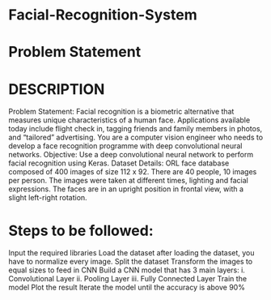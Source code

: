 # Facial-Recognition-System
# Problem Statement
# DESCRIPTION

Problem Statement: Facial recognition is a biometric alternative that measures unique characteristics of a human face. Applications available today include flight check in, tagging friends and family members in photos, and “tailored” advertising. You are a computer vision engineer who needs to develop a face recognition programme with deep convolutional neural networks. Objective: Use a deep convolutional neural network to perform facial recognition using Keras. Dataset Details: ORL face database composed of 400 images of size 112 x 92. There are 40 people, 10 images per person. The images were taken at different times, lighting and facial expressions. The faces are in an upright position in frontal view, with a slight left-right rotation.

# Steps to be followed:

Input the required libraries
Load the dataset after loading the dataset, you have to normalize every image.
Split the dataset
Transform the images to equal sizes to feed in CNN
Build a CNN model that has 3 main layers:
i. Convolutional Layer
ii. Pooling Layer
iii. Fully Connected Layer
Train the model
Plot the result
Iterate the model until the accuracy is above 90%
